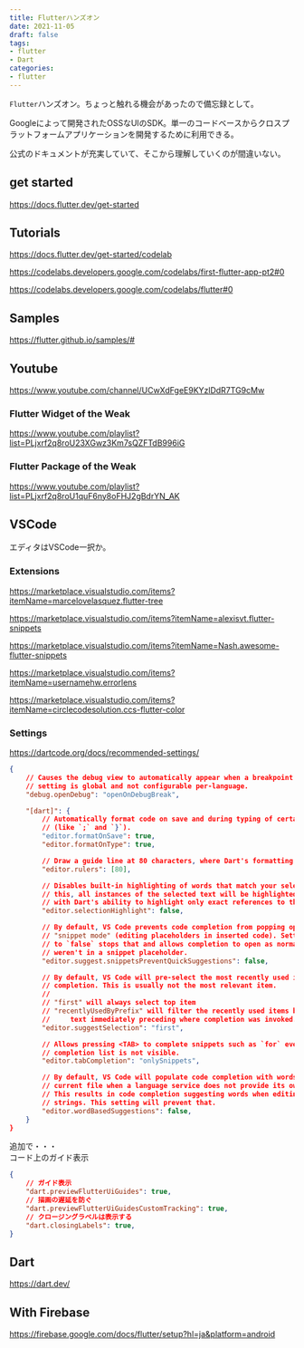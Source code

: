 ```yaml
---
title: Flutterハンズオン
date: 2021-11-05
draft: false
tags:
- flutter
- Dart
categories:
- flutter
---
```


`Flutter`ハンズオン。ちょっと触れる機会があったので備忘録として。

Googleによって開発されたOSSなUIのSDK。単一のコードベースからクロスプラットフォームアプリケーションを開発するために利用できる。

公式のドキュメントが充実していて、そこから理解していくのが間違いない。

## get started

https://docs.flutter.dev/get-started

## Tutorials

https://docs.flutter.dev/get-started/codelab

https://codelabs.developers.google.com/codelabs/first-flutter-app-pt2#0

https://codelabs.developers.google.com/codelabs/flutter#0

## Samples

https://flutter.github.io/samples/#

## Youtube

https://www.youtube.com/channel/UCwXdFgeE9KYzlDdR7TG9cMw

### Flutter Widget of the Weak

https://www.youtube.com/playlist?list=PLjxrf2q8roU23XGwz3Km7sQZFTdB996iG

### Flutter Package of the Weak

https://www.youtube.com/playlist?list=PLjxrf2q8roU1quF6ny8oFHJ2gBdrYN_AK

## VSCode

エディタはVSCode一択か。

### Extensions

https://marketplace.visualstudio.com/items?itemName=marcelovelasquez.flutter-tree

https://marketplace.visualstudio.com/items?itemName=alexisvt.flutter-snippets

https://marketplace.visualstudio.com/items?itemName=Nash.awesome-flutter-snippets

https://marketplace.visualstudio.com/items?itemName=usernamehw.errorlens

https://marketplace.visualstudio.com/items?itemName=circlecodesolution.ccs-flutter-color

### Settings

https://dartcode.org/docs/recommended-settings/

```json:.vscode/settings.json
{
    // Causes the debug view to automatically appear when a breakpoint is hit. This
    // setting is global and not configurable per-language.
    "debug.openDebug": "openOnDebugBreak",

    "[dart]": {
        // Automatically format code on save and during typing of certain characters
        // (like `;` and `}`).
        "editor.formatOnSave": true,
        "editor.formatOnType": true,

        // Draw a guide line at 80 characters, where Dart's formatting will wrap code.
        "editor.rulers": [80],

        // Disables built-in highlighting of words that match your selection. Without
        // this, all instances of the selected text will be highlighted, interfering
        // with Dart's ability to highlight only exact references to the selected variable.
        "editor.selectionHighlight": false,

        // By default, VS Code prevents code completion from popping open when in
        // "snippet mode" (editing placeholders in inserted code). Setting this option
        // to `false` stops that and allows completion to open as normal, as if you
        // weren't in a snippet placeholder.
        "editor.suggest.snippetsPreventQuickSuggestions": false,

        // By default, VS Code will pre-select the most recently used item from code
        // completion. This is usually not the most relevant item.
        //
        // "first" will always select top item
        // "recentlyUsedByPrefix" will filter the recently used items based on the
        //     text immediately preceding where completion was invoked.
        "editor.suggestSelection": "first",

        // Allows pressing <TAB> to complete snippets such as `for` even when the
        // completion list is not visible.
        "editor.tabCompletion": "onlySnippets",

        // By default, VS Code will populate code completion with words found in the
        // current file when a language service does not provide its own completions.
        // This results in code completion suggesting words when editing comments and
        // strings. This setting will prevent that.
        "editor.wordBasedSuggestions": false,
    }
}
```

追加で・・・  
コード上のガイド表示
```json:.vscode/settings.json
{
    // ガイド表示
    "dart.previewFlutterUiGuides": true,
    // 描画の遅延を防ぐ
    "dart.previewFlutterUiGuidesCustomTracking": true,
    // クロージングラベルは表示する
    "dart.closingLabels": true,
}
```
## Dart

https://dart.dev/

## With Firebase

https://firebase.google.com/docs/flutter/setup?hl=ja&platform=android